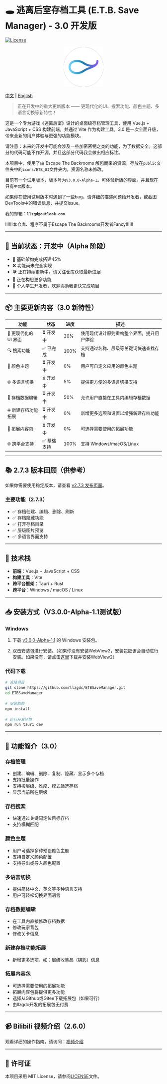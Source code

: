 # 🕳️ 逃离后室存档工具 (E.T.B. Save Manager) - 3.0 开发版

[![License](https://img.shields.io/badge/License-MIT-blue.svg)](LICENSE)

<p align="center">
  <img src="./src-tauri/icons/128x128.png" alt="icon">
</p>

[中文](#) | [English](./README.md)

> 正在开发中的重大更新版本 —— 更现代化的UI、搜索功能、颜色主题、多语言切换等新特性！

这是一个专为游戏《逃离后室》设计的桌面级存档管理工具，使用 Vue.js + JavaScript + CSS 构建前端，并通过 Vite 作为构建工具。3.0 是一次全面升级，带来全新的用户体验与更强的功能模块。

请注意：未来的开发中可能会涉及一些加密密钥之类的功能，为了数据安全，这部分的代码可能不作开源，并且这部分代码我会做出相应标注。

本项目中，使用了由 Escape The Backrooms 解包而来的资源，存放在`public`文件夹中的`icons/ETB_UI`文件夹内，资源名称未修改。

目前有一个试用版本，版本号为`V3.0.0-Alpha-1`。可体验新版的界面。并且现在只有`中文`版本。

如果你在使用试用版本时遇到了一些bug，请详细的描述问题给开发者，或截图DevTools中的错误信息，并提交issue。

我的邮箱：**`llzgd@outlook.com`**

‼️‼️‼️本仓库、程序不属于Escape The Backrooms开发者Fancy‼️‼️‼️

---

## 🚧 当前状态：开发中（Alpha 阶段）

- 🔵 基础架构完成搭建45%
- ❌ 功能尚未完全实现
- 🛠️ 正在持续更新中，请关注仓库获取最新进展
- 🧐 正在构思更多功能
- 🤯 个人学生开发者，欢迎协助我更快完成项目

---

## 📦 主要更新内容（3.0 新特性）

| 功能 | 状态 | 进度 |描述 |
|------|------|------|------|
| 🎨 更现代化的 UI 界面 | ⏳ 开发中 | 30% | 使用现代设计原则重构整个界面，提升用户体验 |
| 🔍 搜索功能 | ✅ 已完成 | 100% | 支持通过名称、层级等关键词快速查找存档 |
| 🎨 颜色主题 | ⏳ 开发中 | 0% | 用户可自定义应用的颜色主题 |
| 🌐 多语言切换 | ⏳ 开发中 | 5% |提供更方便的多语言切换支持 |
| 💾 存档数据编辑 | ⏳ 开发中 | 50% | 允许用户直接在工具内编辑存档数据 |
| ➕ 新建存档功能拓展 | ⏳ 开发中 | 0% |新增更多选项和设置以增强新建存档功能 |
| 📄 拓展内容包 | ⏳ 开发中 | 0% | 可选择需要使用的拓展功能 |
| 🌐 跨平台支持 | ✅ 基础支持 | 100% | 支持 Windows/macOS/Linux |

---

## 📚 2.7.3 版本回顾（供参考）

如果你需要使用稳定版本，请查看 [v2.7.3 发布页面](https://github.com/llzgdc/ETBSaveManager)。

### 主要功能（2.7.3）
- ✅ 存档创建、编辑、删除、刷新
- ✅ 存档隐藏功能
- ✅ 打开存档目录
- ✅ 层级图片预览
- ✅ 多语言界面支持

---

## 🧰 技术栈

- **前端**：Vue.js + JavaScript + CSS
- **构建工具**：Vite
- **跨平台框架**：Tauri + Rust
- **跨平台**：Windows / macOS / Linux

---

## 📥 安装方式（V3.0.0-Alpha-1.1测试版）

### Windows

1. 下载 [v3.0.0-Alpha-1.1](https://github.com/llzgdc/ETBSaveManager/releases/tag/v3.0.0-Alpha-1.1) 的 Windows 安装包。

2. 双击安装包进行安装。（如果你没有安装WebView2，安装包应该会自动进行安装。如果没有，请点击[这里](https://developer.microsoft.com/microsoft-edge/webview2)下载并安装WebView2）

### 代码下载

```bash
# 克隆项目
git clone https://github.com/llzgdc/ETBSaveManager.git
cd ETBSaveManager

# 安装依赖
npm install

# 运行开发环境
npm run tauri dev
```

---

## 📖 功能简介（3.0）
### 存档管理
- 创建、编辑、删除、复制、隐藏、显示多个存档
- 支持批量操作
- 支持按层级、难度、模式筛选存档
- 显示当前所在层级

### 存档搜索
- 快速通过关键词定位目标存档
- 支持模糊匹配

### 颜色主题
- 用户可选择多种预设颜色主题
- 支持自定义颜色配置
- 支持导出或导入颜色配置

### 多语言切换
- 提供简体中文、英文等多种语言支持
- 用户可轻松切换界面语言

### 存档数据编辑
- 在工具内直接修改存档数据
- 修改玩家背包
- 修改关卡信息

### 新建存档功能拓展
- 新增更多选项，如：层级收集品（钥匙）信息

### 拓展内容包
- 可选择需要使用的拓展功能
- 拓展内容包将提供更多功能
- 选择从Github或Gitee下载拓展包（如果可行）
- 由llzgdc开发的拓展包无付费

---

## 📹 Bilibili 视频介绍（2.6.0）
观看详细的操作指南，请访问：[视频介绍](https://www.bilibili.com/video/BV1L3yeYzEfi)

---

## 📄 许可证
本项目采用 MIT License，请参阅[LICENSE](https://github.com/llzgdc/ETBSaveManager/blob/master/LICENSE)文件。